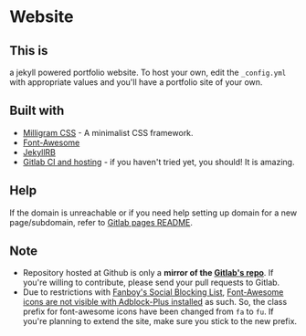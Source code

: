 # Website

## This is
a jekyll powered portfolio website. To host your own, edit the ```_config.yml``` with appropriate values and you'll have a portfolio site of your own.

## Built with

* [Milligram CSS](https://milligram.github.io/) - A minimalist CSS framework.
* [Font-Awesome](http://fontawesome.io/)
* [JekyllRB](https://jekyllrb.com/)
* [Gitlab CI and hosting](https://gitlab.com/dtsdwarak/dtsdwarak.gitlab.io/tree/master) - if you haven't tried yet, you should! It is amazing.

## Help

If the domain is unreachable or if you need help setting up domain for a new page/subdomain, refer to [Gitlab pages README](https://docs.gitlab.com/ee/user/project/pages/getting_started_part_three.html).


## Note

* Repository hosted at Github is only a **mirror of the [Gitlab's repo](https://gitlab.com/dtsdwarak/dtsdwarak.gitlab.io/tree/master)**. If you're willing to contribute, please send your pull requests to Gitlab.
* Due to restrictions with [Fanboy's Social Blocking List](https://easylist-downloads.adblockplus.org/fanboy-social.txt), [Font-Awesome icons are not visible with Adblock-Plus installed](https://github.com/FortAwesome/Font-Awesome/issues/1799) as such. So, the class prefix for font-awesome icons have been changed from ```fa``` to ```fu```. If you're planning to extend the site, make sure you stick to the new prefix.
